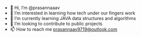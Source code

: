 - 👋 Hi, I’m @prasannaaav
- 👀 I’m interested in learning how tech under our fingers work
- 🌱 I’m currently learning JAVA data structures and algorithms
- 💞️ I’m looking to contribute to public projects
- 📫 How to reach me prasannaav9719@outlook.com

<!---
prasannaaav/prasannaaav is a ✨ special ✨ repository because its `README.md` (this file) appears on your GitHub profile.
You can click the Preview link to take a look at your changes.
--->
